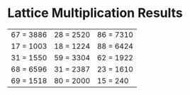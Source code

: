 # Lattice Multiplication Results

|   |   |   |
|---|---|---|
| 67 = 3886 | 28 = 2520 | 86 = 7310 |
| 17 = 1003 | 18 = 1224 | 88 = 6424 |
| 31 = 1550 | 59 = 3304 | 62 = 1922 |
| 68 = 6596 | 31 = 2387 | 23 = 1610 |
| 69 = 1518 | 80 = 2000 | 15 = 240 |
